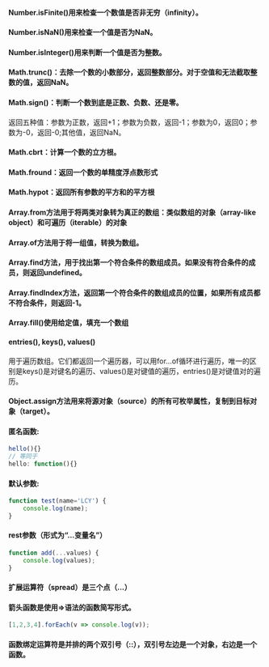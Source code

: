 #### Number.isFinite()用来检查一个数值是否非无穷（infinity）。
#### Number.isNaN()用来检查一个值是否为NaN。
#### Number.isInteger()用来判断一个值是否为整数。

#### Math.trunc()：去除一个数的小数部分，返回整数部分。对于空值和无法截取整数的值，返回NaN。

#### Math.sign()：判断一个数到底是正数、负数、还是零。
返回五种值：参数为正数，返回+1；参数为负数，返回-1；参数为0，返回0；参数为-0，返回-0;其他值，返回NaN。

#### Math.cbrt：计算一个数的立方根。

#### Math.fround：返回一个数的单精度浮点数形式

#### Math.hypot：返回所有参数的平方和的平方根


#### Array.from方法用于将两类对象转为真正的数组：类似数组的对象（array-like object）和可遍历（iterable）的对象

#### Array.of方法用于将一组值，转换为数组。

#### Array.find方法，用于找出第一个符合条件的数组成员。如果没有符合条件的成员，则返回undefined。

#### Array.findIndex方法，返回第一个符合条件的数组成员的位置，如果所有成员都不符合条件，则返回-1。

#### Array.fill()使用给定值，填充一个数组

#### entries(), keys(), values()
用于遍历数组。它们都返回一个遍历器，可以用for...of循环进行遍历，唯一的区别是keys()是对键名的遍历、values()是对键值的遍历，entries()是对键值对的遍历。

#### Object.assign方法用来将源对象（source）的所有可枚举属性，复制到目标对象（target）。


#### 匿名函数:

```javascript
hello(){}
// 等同于
hello: function(){}
```

#### 默认参数:
```javascript
function test(name='LCY') {
    console.log(name);
}
```

#### rest参数（形式为“...变量名”）
```javascript
function add(...values) {
    console.log(values);
}
```

#### 扩展运算符（spread）是三个点（...）

#### 箭头函数是使用=>语法的函数简写形式。
```javascript
[1,2,3,4].forEach(v => console.log(v));
```

#### 函数绑定运算符是并排的两个双引号（::），双引号左边是一个对象，右边是一个函数。
